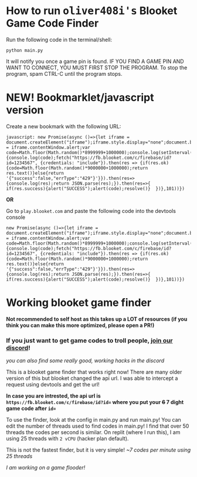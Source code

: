 # How to run <kbd>oliver408i's</kbd> Blooket Game Code Finder

Run the following code in the terminal/shell:
```
python main.py
```
It will notify you once a game pin is found. IF YOU FIND A GAME PIN AND WANT TO CONNECT, YOU MUST FIRST STOP THE PROGRAM.
To stop the program, spam CTRL-C until the program stops.

# NEW! Bookmarklet/javascript version
Create a new bookmark with the following URL:
```
javascript: new Promise(async ()=>{let iframe = document.createElement("iframe");iframe.style.display="none";document.body.appendChild(iframe);window.alert = iframe.contentWindow.alert;var code=Math.floor(Math.random()*8999999+1000000);console.log(setInterval(()=>{console.log(code);fetch("https://fb.blooket.com/c/firebase/id?id=1234567", {credentials: "include"}).then(res => {if(res.ok){code=Math.floor(Math.random()*9000000+1000000);return res.text()}else{return '{"success":false,"errType":"429"}'}}).then(res=>{console.log(res);return JSON.parse(res);}).then(res=>{  if(res.success){alert("SUCCESS");alert(code);resolve()}  })},101))})
```

**OR**

Go to `play.blooket.com` and paste the following code into the devtools console
```
new Promise(async ()=>{let iframe = document.createElement("iframe");iframe.style.display="none";document.body.appendChild(iframe);window.alert = iframe.contentWindow.alert;var code=Math.floor(Math.random()*8999999+1000000);console.log(setInterval(()=>{console.log(code);fetch("https://fb.blooket.com/c/firebase/id?id=1234567", {credentials: "include"}).then(res => {if(res.ok){code=Math.floor(Math.random()*9000000+1000000);return res.text()}else{return '{"success":false,"errType":"429"}'}}).then(res=>{console.log(res);return JSON.parse(res);}).then(res=>{  if(res.success){alert("SUCCESS");alert(code);resolve()}  })},101))})
```

# Working blooket game finder

**Not recommended to self host as this takes up a LOT of resources (if you think you can make this more optimized, please open a PR!)**

### If you just want to get game codes to troll people, [join our discord](https://discord.gg/36sgQJ3pcH)! 
*you can also find some really good, working hacks in the discord*
  
This is a blooket game finder that works right now! There are many older version of this but blooket changed the api url. I was able to intercept a request using devtools and get the url!    
   
**In case you are intrested, the api url is `https://fb.blooket.com/c/firebase/id?id=` where you put your ~~6~~ 7 dight game code after `id=`**  

To use the finder, look at the config in main.py and run main.py! You can edit the number of threads used to find codes in main.py! I find that over 50 threads the codes per second is similar. On replit (where I run this), I am using 25 threads with `2 vCPU` (hacker plan default).      

This is not the fastest finder, but it is very simple! *~7 codes per minute using 25 threads*

*I am working on a game flooder!*
